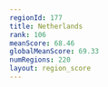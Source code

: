 ```yaml
---
regionId: 177
title: Netherlands
rank: 106
meanScore: 68.46
globalMeanScore: 69.33
numRegions: 220
layout: region_score
---
```


